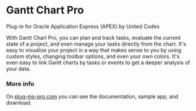 # Gantt Chart Pro
Plug-in for Oracle Application Express (APEX) by United Codes

With Gantt Chart Pro, you can plan and track tasks, evaluate the current state of a project, and even manage your tasks directly from the chart. It's easy to visualize your project in a way that makes sense to you by using custom styles, changing toolbar options, and even your own colors. It's even easy to link Gantt charts by tasks or events to get a deeper analysis of your data.

### More info

On [plug-ins-pro.com](https://www.plug-ins-pro.com) you can see the documentation, sample app, and download.

